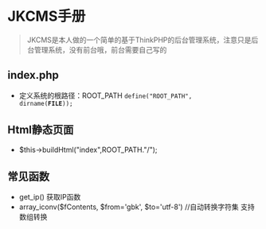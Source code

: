 # JKCMS手册
>JKCMS是本人做的一个简单的基于ThinkPHP的后台管理系统，注意只是后台管理系统，没有前台哦，前台需要自己写的

## index.php
* 定义系统的根路径：ROOT_PATH
<code>define("ROOT_PATH", dirname(__FILE__));</code>

## Html静态页面
* $this->buildHtml("index",ROOT_PATH."/");

## 常见函数
* get_ip()  获取IP函数
* array_iconv($fContents, $from='gbk', $to='utf-8')   //自动转换字符集 支持数组转换
